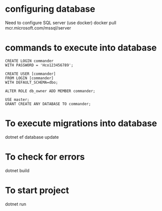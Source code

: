 # configuring database
Need to configure SQL server (use docker)
docker pull mcr.microsoft.com/mssql/server

# commands to execute into database
```
CREATE LOGIN commander
WITH PASSWORD = 'Hco123456789';

CREATE USER [commander]
FROM LOGIN [commander]
WITH DEFAULT_SCHEMA=dbo;

ALTER ROLE db_owner ADD MEMBER commander;

USE master;
GRANT CREATE ANY DATABASE TO commander;
```

# To execute migrations into database
dotnet ef database update

# To check for errors
dotnet build

# To start project
dotnet run